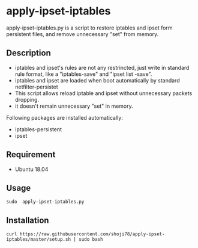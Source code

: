 # apply-ipset-iptables
apply-ipset-iptables.py is a script to restore iptables and ipset form persistent files, and remove unnecessary "set" from memory.

## Description
- iptables and ipset's rules are not any restrincted, just write in standard rule format, like a "iptables-save" and "ipset list -save".
- iptables and ipset are loaded when boot automatically by standard netfilter-persistet
- This script allows reload iptable and ipset without unnecessary packets dropping.
- it doesn't remain unnecessary "set" in memory.


Following packages are installed automatically:
- iptables-persistent 
- ipset 

## Requirement
- Ubuntu 18.04

## Usage
```
sudo  apply-ipset-iptables.py
```

## Installation
```
curl https://raw.githubusercontent.com/shoji78/apply-ipset-iptables/master/setup.sh | sudo bash
```


